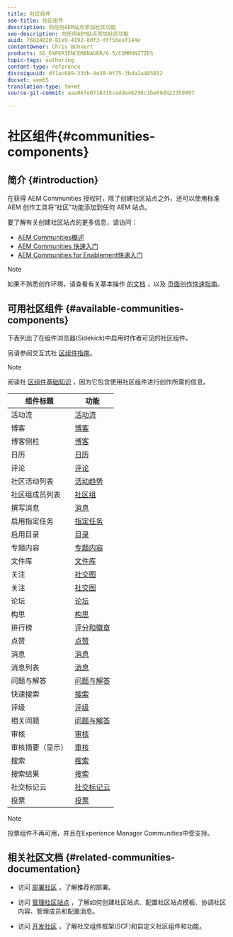 ```yaml
---
title: 社区组件
seo-title: 社区组件
description: 向任何AEM站点添加社区功能
seo-description: 向任何AEM站点添加社区功能
uuid: 76824820-81e9-4192-8df3-dff55eaf144e
contentOwner: Chris Bohnert
products: SG_EXPERIENCEMANAGER/6.5/COMMUNITIES
topic-tags: authoring
content-type: reference
discoiquuid: df1ac689-33db-4e30-9f75-3bda2a485652
docset: aem65
translation-type: tm+mt
source-git-commit: aaa067e0718d15cedde46296c1be69d422359097

---
```



# 社区组件{#communities-components}

## 简介 {#introduction}

在获得 AEM Communities 授权时，除了创建社区站点之外，还可以使用标准 AEM 创作工具将“社区”功能添加到任何 AEM 站点。

要了解有关创建社区站点的更多信息，请访问：

* [AEM Communities概述](/help/communities/overview.md)
* [AEM Communities 快速入门](/help/communities/getting-started.md)
* [AEM Communities for Enablement快速入门](/help/communities/getting-started-enablement.md)

>[!NOTE]
>
>如果不熟悉创作环境，请查看有关基本操作 [的文档](/help/sites-authoring/basic-handling.md) ，以及 [页面创作快速指南](/help/sites-authoring/qg-page-authoring.md)。

## 可用社区组件 {#available-communities-components}

下表列出了在组件浏览器(Sidekick)中启用时作者可见的社区组件。

另请参阅交互式社 [区组件指南](/help/communities/components-guide.md)。

>[!NOTE]
>
>阅读社 [区组件基础知识](/help/communities/basics.md) ，因为它包含使用社区组件进行创作所需的信息。

| **组件标题** | **功能** |
|---|---|
| 活动流 | [活动流](/help/communities/activities.md) |
| 博客 | [博客](/help/communities/blog-feature.md) |
| 博客侧栏 | [博客](/help/communities/blog-feature.md) |
| 日历 | [日历](/help/communities/calendar.md) |
| 评论 | [评论](/help/communities/comments.md) |
| 社区活动列表 | [活动趋势](/help/communities/trends.md) |
| 社区组成员列表 | [社区组](/help/communities/creating-groups.md) |
| 撰写消息 | [消息](/help/communities/configure-messaging.md) |
| 启用指定任务 | [指定任务](/help/communities/assignments.md) |
| 启用目录 | [目录](/help/communities/catalog.md) |
| 专题内容 | [专题内容](/help/communities/featured.md) |
| 文件库 | [文件库](/help/communities/file-library.md) |
| 关注 | [社交图](/help/communities/socialgraph.md) |
| 关注 | [社交图](/help/communities/socialgraph.md) |
| 论坛 | [论坛](/help/communities/forum.md) |
| 构思 | [构思](/help/communities/ideation-feature.md) |
| 排行榜 | [评分和徽章](/help/communities/enabling-leaderboard.md) |
| 点赞 | [点赞](/help/communities/liking.md) |
| 消息 | [消息](/help/communities/configure-messaging.md) |
| 消息列表 | [消息](/help/communities/configure-messaging.md) |
| 问题与解答 | [问题与解答](/help/communities/working-with-qna.md) |
| 快速搜索 | [搜索](/help/communities/search.md) |
| 评级 | [评级](/help/communities/rating.md) |
| 相关问题 | [问题与解答](/help/communities/working-with-qna.md) |
| 审核 | [审核](/help/communities/reviews.md) |
| 审核摘要（显示） | [审核](/help/communities/reviews.md) |
| 搜索 | [搜索](/help/communities/search.md) |
| 搜索结果 | [搜索](/help/communities/search.md) |
| 社交标记云 | [社交标记云](/help/communities/tagcloud.md) |
| 投票 | [投票](/help/communities/voting.md) |

>[!NOTE]
>
>投票组件不再可用，并且在Experience Manager Communities中受支持。

## 相关社区文档 {#related-communities-documentation}

* 访问 [部署社区](/help/communities/deploy-communities.md) ，了解推荐的部署。

* 访问 [管理社区站点](/help/communities/administer-landing.md) ，了解如何创建社区站点、配置社区站点模板、协调社区内容、管理成员和配置消息。

* 访问 [开发社区](/help/communities/communities.md) ，了解社交组件框架(SCF)和自定义社区组件和功能。

